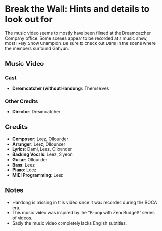 # Break the Wall: Hints and details to look out for

The music video seems to mostly have been filmed at the Dreamcatcher Company office.
Some scenes appear to be recorded at a music show, most likely Show Champion.
Be sure to check out Dami in the scene where the members surround Gahyun.

## Music Video

### Cast

* **Dreamcatcher (without Handong)**: Themselves

### Other Credits

* **Director**: Dreamcatcher

## Credits

* **Composer**: [Leez](https://www.discogs.com/artist/6450670-Leez-2), [Ollounder](https://www.discogs.com/artist/6450665-Ollounder)
* **Arranger**: Leez, Ollounder
* **Lyrics**: Dami, Leez, Ollounder
* **Backing Vocals**: Leez, Siyeon
* **Guitar**: Ollounder
* **Bass**: Leez
* **Piano**: Leez
* **MIDI Programming**: Leez

## Notes

* Handong is missing in this video since it was recorded during the BOCA era.
* This music video was inspired by the "K-pop with Zero Budget!" series of videos.
* Sadly the music video completely lacks English subtitles.
